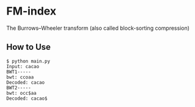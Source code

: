 # FM-index
The Burrows–Wheeler transform (also called block-sorting compression) 

## How to Use
```
$ python main.py
Input: cacao
BWT1-----
bwt: ccoaa
Decoded: cacao
BWT2-----
bwt: occ$aa
Decoded: cacao$
```

